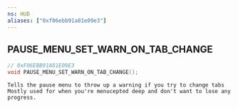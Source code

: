 ```yaml
---
ns: HUD
aliases: ["0xf06ebb91a81e09e3"]
---
```

## PAUSE_MENU_SET_WARN_ON_TAB_CHANGE

```c
// 0xF06EBB91A81E09E3
void PAUSE_MENU_SET_WARN_ON_TAB_CHANGE();
```

```
Tells the pause menu to throw up a warning if you try to change tabs Mostly used for when you're menucepted deep and don't want to lose any progress.
```
